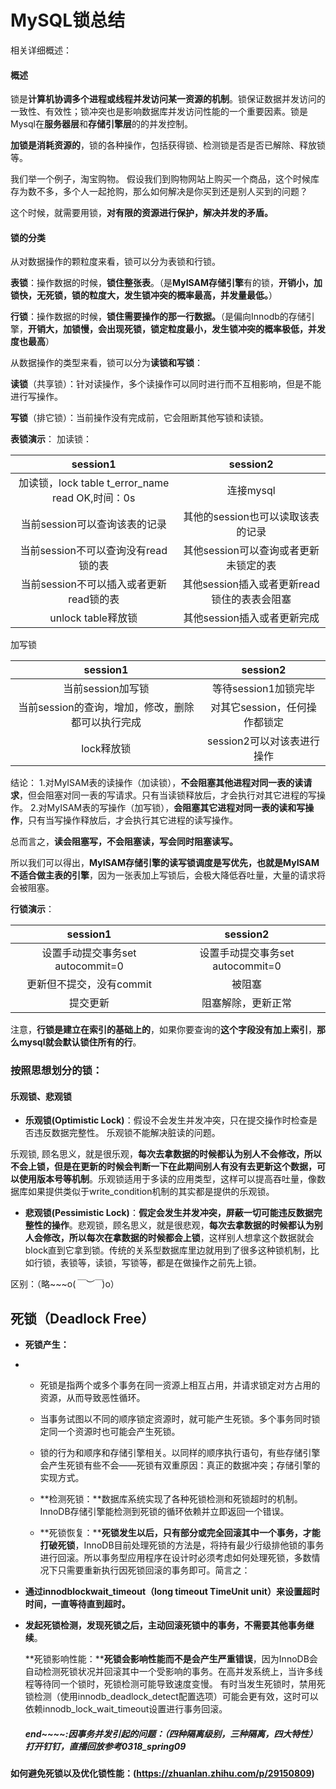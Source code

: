 # MySQL锁总结

相关详细概述：[](https://dev.mysql.com/doc/search/?q=lock)

#### 概述

锁是**计算机协调多个进程或线程并发访问某一资源的机制**。锁保证数据并发访问的一致性、有效性；锁冲突也是影响数据库并发访问性能的一个重要因素。锁是Mysql在**服务器层**和**存储引擎层**的的并发控制。

**加锁是消耗资源的**，锁的各种操作，包括获得锁、检测锁是否是否已解除、释放锁等。

我们举一个例子，淘宝购物。 假设我们到购物网站上购买一个商品，这个时候库存为数不多，多个人一起抢购，那么如何解决是你买到还是别人买到的问题？

这个时候，就需要用锁，**对有限的资源进行保护，解决并发的矛盾。**

#### 锁的分类

从对数据操作的颗粒度来看，锁可以分为表锁和行锁。

**表锁**：操作数据的时候，**锁住整张表**。（是**MyISAM存储引擎**有的锁，**开销小，加锁快，无死锁，锁的粒度大，发生锁冲突的概率最高，并发量最低。**）

**行锁**：操作数据的时候，**锁住需要操作的那一行数据。**（是偏向Innodb的存储引擎，**开销大，加锁慢，会出现死锁，锁定粒度最小，发生锁冲突的概率极低，并发度也最高**）



从数据操作的类型来看，锁可以分为**读锁和写锁**：

**读锁**（共享锁）：针对读操作，多个读操作可以同时进行而不互相影响，但是不能进行写操作。

**写锁**（排它锁）：当前操作没有完成前，它会阻断其他写锁和读锁。

**表锁演示**：				加读锁：

|                         session1                          |                  session2                   |
| :-------------------------------------------------------: | :-----------------------------------------: |
| 加读锁，lock  table   t_error_name   read     OK,时间：0s |                  连接mysql                  |
|               当前session可以查询该表的记录               |      其他的session也可以读取该表的记录      |
|            当前session不可以查询没有read锁的表            |    其他session可以查询或者更新未锁定的表    |
|          当前session不可以插入或者更新read锁的表          | 其他session插入或者更新read锁住的表表会阻塞 |
|                    unlock  table释放锁                    |         其他session插入或者更新完成         |

加写锁

|                     session1                      |           session2            |
| :-----------------------------------------------: | :---------------------------: |
|                 当前session加写锁                 |     等待session1加锁完毕      |
| 当前session的查询，增加，修改，删除都可以执行完成 | 对其它session，任何操作都锁定 |
|                    lock释放锁                     |  session2可以对该表进行操作   |

结论：
1.对MyISAM表的读操作（加读锁），**不会阻塞其他进程对同一表的读请求**，但会阻塞对同一表的写请求。只有当读锁释放后，才会执行对其它进程的写操作。
2.对MyISAM表的写操作（加写锁），**会阻塞其它进程对同一表的读和写操作**，只有当写操作释放后，才会执行其它进程的读写操作。

总而言之，**读会阻塞写，不会阻塞读，写会同时阻塞读写。**

所以我们可以得出，**MyISAM存储引擎的读写锁调度是写优先，**也就是MyISAM**不适合做主表的引擎**，因为一张表加上写锁后，会极大降低吞吐量，大量的请求将会被阻塞。

**行锁演示**：

|             session1              |             session2              |
| :-------------------------------: | :-------------------------------: |
| 设置手动提交事务set  autocommit=0 | 设置手动提交事务set  autocommit=0 |
|     更新但不提交，没有commit      |              被阻塞               |
|             提交更新              |        阻塞解除，更新正常         |

注意，**行锁是建立在索引的基础上的**，如果你要查询的**这个字段没有加上索引**，**那么mysql就会默认锁住所有的行**。

### 按照思想划分的锁：

#### **乐观锁、悲观锁**

- **乐观锁(Optimistic Lock)**：假设不会发生并发冲突，只在提交操作时检查是否违反数据完整性。 乐观锁不能解决脏读的问题。

乐观锁, 顾名思义，就是很乐观，**每次去拿数据的时候都认为别人不会修改，所以不会上锁，但是在更新的时候会判断一下在此期间别人有没有去更新这个数据，可以使用版本号等机制**。乐观锁适用于多读的应用类型，这样可以提高吞吐量，像数据库如果提供类似于write_condition机制的其实都是提供的乐观锁。

- **悲观锁(Pessimistic Lock)**：**假定会发生并发冲突，屏蔽一切可能违反数据完整性的操作**。悲观锁，顾名思义，就是很悲观，**每次去拿数据的时候都认为别人会修改，所以每次在拿数据的时候都会上锁**，这样别人想拿这个数据就会block直到它拿到锁。传统的关系型数据库里边就用到了很多这种锁机制，比如行锁，表锁等，读锁，写锁等，都是在做操作之前先上锁。

区别：（略~~~o(*￣︶￣*)o）

## **死锁（Deadlock Free）**

- **死锁产生：**

- - 死锁是指两个或多个事务在同一资源上相互占用，并请求锁定对方占用的资源，从而导致恶性循环。
  - 当事务试图以不同的顺序锁定资源时，就可能产生死锁。多个事务同时锁定同一个资源时也可能会产生死锁。
  - 锁的行为和顺序和存储引擎相关。以同样的顺序执行语句，有些存储引擎会产生死锁有些不会——死锁有双重原因：真正的数据冲突；存储引擎的实现方式。
  - **检测死锁：**数据库系统实现了各种死锁检测和死锁超时的机制。InnoDB存储引擎能检测到死锁的循环依赖并立即返回一个错误。

  - **死锁恢复：****死锁发生以后，只有部分或完全回滚其中一个事务，才能打破死锁**，InnoDB目前处理死锁的方法是，将持有最少行级排他锁的事务进行回滚。所以事务型应用程序在设计时必须考虑如何处理死锁，多数情况下只需要重新执行因死锁回滚的事务即可。简言之：

- **通过innodblockwait_timeout（long timeout  TimeUnit unit）来设置超时时间，一直等待直到超时。**

- **发起死锁检测，发现死锁之后，主动回滚死锁中的事务，不需要其他事务继续**。

  **死锁影响性能：****死锁会影响性能而不是会产生严重错误**，因为InnoDB会自动检测死锁状况并回滚其中一个受影响的事务。在高并发系统上，当许多线程等待同一个锁时，死锁检测可能导致速度变慢。 有时当发生死锁时，禁用死锁检测（使用innodb_deadlock_detect配置选项）可能会更有效，这时可以依赖innodb_lock_wait_timeout设置进行事务回滚。
  
  ##### end~~~~:因事务并发引起的问题：（四种隔离级别，三种隔离，四大特性）打开钉钉，直播回放参考0318_spring09

#### 如何避免死锁以及优化锁性能：(https://zhuanlan.zhihu.com/p/29150809)
